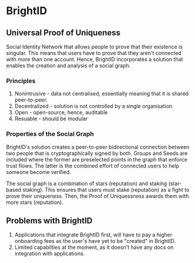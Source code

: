 # BrightID

## Universal Proof of Uniqueness
Social Identity Network that allows people to prove that their existence is singular. This means that users have to prove that they aren't connected with more than one account. Hence, BrightID incorporates a solution that enables the creation and analysis of a social graph.

### Principles
1. Nonintrusive - data not centralised, essentially meaning that it is shared peer-to-peer.
2. Decentralized - solution is not controlled by a single organisation
3. Open - open-source, hence, auditable
4. Resuable - should be modular

### Properties of the Social Graph
BrightID's solution creates a peer-to-peer bidirectional connection between two people that is cryptographically signed by both. Groups and Seeds are included where the former are preselected points in the graph that enforce trust flows. The latter is the combined effort of connected users to help someone become verified.

The social graph is a combination of stars (reputation) and staking (star-based staking). This ensures that users must stake (reputation) as a fight to prove their uniqueness. Then, the Proof of Uniquessness awards them with more stars (reputation).


## Problems with BrightID
1. Applications that integrate BrightID first, will have to pay a higher onboarding fees as the user's have yet to be "created" in BrightID.
2. Limited capabilties at the moment, as it doesn't have any docs on integration with applications.
